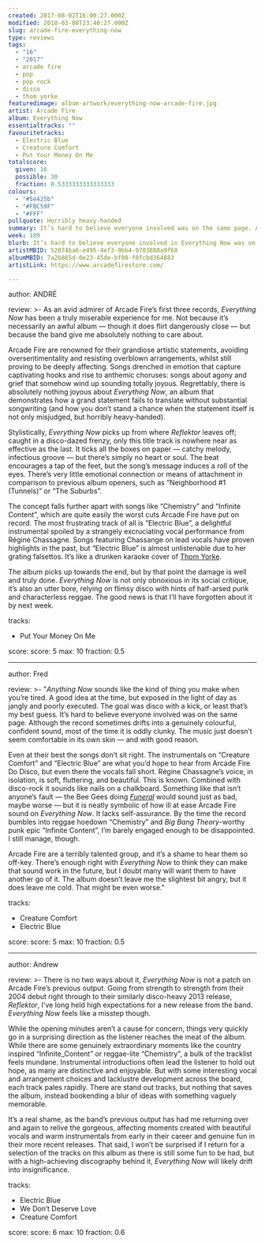 ```yaml
---
created: 2017-08-02T16:00:27.000Z
modified: 2018-03-08T23:40:27.000Z
slug: arcade-fire-everything-now
type: reviews
tags:
  - "16"
  - "2017"
  - arcade fire
  - pop
  - pop rock
  - disco
  - thom yorke
featuredimage: album-artwork/everything-now-arcade-fire.jpg
artist: Arcade Fire
album: Everything Now
essentialtracks: ""
favouritetracks:
  - Electric Blue
  - Creature Comfort
  - Put Your Money On Me
totalscore:
  given: 16
  possible: 30
  fraction: 0.5333333333333333
colours:
  - "#5e425b"
  - "#FBC59F"
  - "#FFF"
pullquote: Horribly heavy-handed
summary: It’s hard to believe everyone involved was on the same page. Although the record sometimes drifts into a genuinely colourful, confident sound, most of the time it is oddly clunky. The music just doesn’t seem comfortable in its own skin.
week: 109
blurb: It’s hard to believe everyone involved in Everything Now was on the same page. The music seldom seems comfortable in its own skin, and for good reason.
artistMBID: 52074ba6-e495-4ef3-9bb4-0703888a9f68
albumMBID: 7a2b865d-0e23-45de-bf08-f0fcbd364883
artistLink: https://www.arcadefirestore.com/

---
```


author: ANDRÉ

review: >-
  As an avid admirer of Arcade Fire’s first three records, *Everything Now* has been a truly miserable experience for me. Not because it’s necessarily an awful album — though it does flirt dangerously close — but because the band give me absolutely nothing to care about. 
  
  Arcade Fire are renowned for their grandiose artistic statements, avoiding oversentimentality and resisting overblown arrangements, whilst still proving to be deeply affecting. Songs drenched in emotion that capture captivating hooks and rise to anthemic choruses: songs about agony and grief that somehow wind up sounding totally joyous. Regrettably, there is absolutely nothing joyous about *Everything Now*, an album that demonstrates how a grand statement fails to translate without substantial songwriting (and how you don’t stand a chance when the statement itself is not only misjudged, but horribly heavy-handed).

  Stylistically, *Everything Now* picks up from where *Reflektor* leaves off; caught in a disco-dazed frenzy, only this title track is nowhere near as effective as the last. It ticks all the boxes on paper — catchy melody, infectious groove — but there’s simply no heart or soul. The beat encourages a tap of the feet, but the song’s message induces a roll of the eyes. There’s very little emotional connection or means of attachment in comparison to previous album openers, such as “Neighborhood #1 (Tunnels)” or “The Suburbs”. 
  
  The concept falls further apart with songs like “Chemistry” and “Infinite Content”, which are quite easily the worst cuts Arcade Fire have put on record. The most frustrating track of all is “Electric Blue”, a delightful instrumental spoiled by a strangely excruciating vocal performance from Régine Chassagne. Songs featuring Chassange on lead vocals have proven highlights in the past, but “Electric Blue” is almost unlistenable due to her grating falsettos. It’s like a drunken karaoke cover of [Thom Yorke](/reviews/thom-yorke-the-eraser/). 
  
  The album picks up towards the end, but by that point the damage is well and truly done. *Everything Now* is not only obnoxious in its social critique, it’s also an utter bore, relying on flimsy disco with hints of half-arsed punk and characterless reggae. The good news is that I’ll have forgotten about it by next week.

tracks:
  - Put Your Money On Me

score:
  score: 5
  max: 10
  fraction: 0.5

---
author: Fred

review: >-
  "*Anything Now* sounds like the kind of thing you make when you’re tired. A good idea at the time, but exposed in the light of day as jangly and poorly executed. The goal was disco with a kick, or least that’s my best guess. It’s hard to believe everyone involved was on the same page. Although the record sometimes drifts into a genuinely colourful, confident sound, most of the time it is oddly clunky. The music just doesn’t seem comfortable in its own skin — and with good reason. 
  
  Even at their best the songs don’t sit right. The instrumentals on “Creature Comfort” and “Electric Blue” are what you’d hope to hear from Arcade Fire Do Disco, but even there the vocals fall short. Régine Chassagne’s voice, in isolation, is soft, fluttering, and beautiful. This is known. Combined with disco-rock it sounds like nails on a chalkboard. Something like that isn’t anyone’s fault — the Bee Gees doing [*Funeral*](/reviews/arcade-fire-funeral/>) would sound just as bad, maybe worse — but it is neatly symbolic of how ill at ease Arcade Fire sound on *Everything Now*. It lacks self-assurance. By the time the record bumbles into reggae hoedown “Chemistry” and *Big Bang Theory*-worthy punk epic “Infinite Content”, I’m barely engaged enough to be disappointed. I still manage, though. 
  
  Arcade Fire are a terribly talented group, and it’s a shame to hear them so off-key. There’s enough right with *Everything Now* to think they can make that sound work in the future, but I doubt many will want them to have another go of it. The album doesn’t leave me the slightest bit angry, but it does leave me cold. That might be even worse."

tracks:
  - Creature Comfort
  - ­Electric Blue

score:
  score: 5
  max: 10
  fraction: 0.5

---
author: Andrew

review: >-
  There is no two ways about it, *Everything Now* is not a patch on Arcade Fire’s previous output. Going from strength to strength from their 2004 debut right through to their similarly disco-heavy 2013 release, *Reflektor*, I’ve long held high expectations for a new release from the band. *Everything Now* feels like a misstep though. 
  
  While the opening minutes aren’t a cause for concern, things very quickly go in a surprising direction as the listener reaches the meat of the album. While there are some genuinely extraordinary moments like the country inspired “Infinite\_Content” or reggae-lite “Chemistry”, a bulk of the tracklist feels mundane. Instrumental introductions often lead the listener to hold out hope, as many are distinctive and enjoyable. But with some interesting vocal and arrangement choices and lacklustre development across the board, each track pales rapidly. There are stand out tracks, but nothing that saves the album, instead bookending a blur of ideas with something vaguely memorable. 
  
  It’s a real shame, as the band’s previous output has had me returning over and again to relive the gorgeous, affecting moments created with beautiful vocals and warm instrumentals from early in their career and genuine fun in their more recent releases. That said, I won’t be surprised if I return for a selection of the tracks on this album as there is still some fun to be had, but with a high-achieving discography behind it, *Everything Now* will likely drift into insignificance.

tracks:
  - Electric Blue
  - ­We Don’t Deserve Love
  - ­Creature Comfort

score:
  score: 6
  max: 10
  fraction: 0.6
